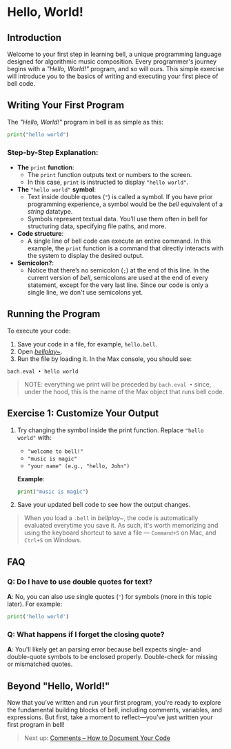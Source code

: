 # Hello, World!

## Introduction

Welcome to your first step in learning bell, a unique programming language designed for algorithmic music composition. Every programmer's journey begins with a _"Hello, World!"_ program, and so will ours. This simple exercise will introduce you to the basics of writing and executing your first piece of bell code.

## Writing Your First Program

The _"Hello, World!"_ program in bell is as simple as this:

```py
print("hello world")
```

### Step-by-Step Explanation:

- **The** `print` **function**:
  - The `print` function outputs text or numbers to the screen.
  - In this case, `print` is instructed to display `"hello world"`.
- **The** `"hello world"` **symbol**:
  - Text inside double quotes (`"`) is called a symbol. If you have prior programming experience, a symbol would be the _bell_ equivalent of a _string_ datatype.
  - Symbols represent textual data. You’ll use them often in bell for structuring data, specifying file paths, and more.
- **Code structure**:
  - A single line of bell code can execute an entire command. In this example, the `print` function is a command that directly interacts with the system to display the desired output.
- **Semicolon?**:
  - Notice that there’s no semicolon (`;`) at the end of this line. In the current version of _bell_, semicolons are used at the end of every statement, except for the very last line. Since our code is only a single line, we don't use semicolons yet.

## Running the Program

To execute your code:

1. Save your code in a file, for example, `hello.bell`.
2. Open [_bellplay~_](https://github.com/felipetovarhenao/bellplay/releases/latest).
3. Run the file by loading it. In the Max console, you should see:

```
bach.eval • hello world
```

> NOTE: everything we print will be preceded by `bach.eval •` since, under the hood, this is the name of the Max object that runs bell code.

## Exercise 1: Customize Your Output

1. Try changing the symbol inside the print function. Replace `"hello world"` with:

   - `"welcome to bell!"`
   - `"music is magic"`
   - `"your name" (e.g., "hello, John")`

   **Example**:

   ```py
   print("music is magic")
   ```

2. Save your updated bell code to see how the output changes.

> When you load a `.bell` in _bellplay~_, the code is automatically evaluated everytime you save it. As such, it's worth memorizing and using the keyboard shortcut to save a file — `Command+S` on Mac, and `Ctrl+S` on Windows.

## FAQ

### Q: Do I have to use double quotes for text?

**A**: No, you can also use single quotes (`'`) for symbols (more in this topic later). For example:

```py
print('hello world')
```

### Q: What happens if I forget the closing quote?

**A**: You'll likely get an parsing error because bell expects single- and double-quote symbols to be enclosed properly. Double-check for missing or mismatched quotes.

## Beyond "Hello, World!"

Now that you’ve written and run your first program, you're ready to explore the fundamental building blocks of bell, including comments, variables, and expressions. But first, take a moment to reflect—you’ve just written your first program in bell!

> Next up: [Comments – How to Document Your Code](02_comments.md)
